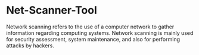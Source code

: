 # Net-Scanner-Tool
Network scanning refers to the use of a computer network to gather information regarding computing systems. Network scanning is mainly used for security assessment, system maintenance, and also for performing attacks by hackers.
